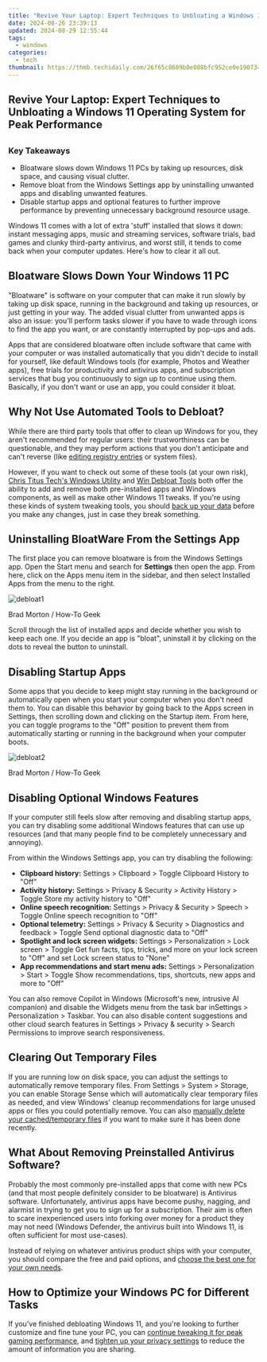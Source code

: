 ```yaml
---
title: "Revive Your Laptop: Expert Techniques to Unbloating a Windows 11 Operating System for Peak Performance"
date: 2024-08-26 23:39:13
updated: 2024-08-29 12:55:44
tags:
  - windows
categories:
  - tech
thumbnail: https://thmb.techidaily.com/26f65c8609b0e088bfc952ce0e1907346f9597a5ec5508da88eeab04ce902a4e.jpeg
---
```


## Revive Your Laptop: Expert Techniques to Unbloating a Windows 11 Operating System for Peak Performance

## 

### Key Takeaways

* Bloatware slows down Windows 11 PCs by taking up resources, disk space, and causing visual clutter.
* Remove bloat from the Windows Settings app by uninstalling unwanted apps and disabling unwanted features.
* Disable startup apps and optional features to further improve performance by preventing unnecessary background resource usage.

 Windows 11 comes with a lot of extra 'stuff' installed that slows it down: instant messaging apps, music and streaming services, software trials, bad games and clunky third-party antivirus, and worst still, it tends to come back when your computer updates. Here's how to clear it all out. 

##  Bloatware Slows Down Your Windows 11 PC

 "Bloatware" is software on your computer that can make it run slowly by taking up disk space, running in the background and taking up resources, or just getting in your way. The added visual clutter from unwanted apps is also an issue: you'll perform tasks slower if you have to wade through icons to find the app you want, or are constantly interrupted by pop-ups and ads.

 Apps that are considered bloatware often include software that came with your computer or was installed automatically that you didn't decide to install for yourself, like default Windows tools (for example, Photos and Weather apps), free trials for productivity and antivirus apps, and subscription services that bug you continuously to sign up to continue using them. Basically, if you don't want or use an app, you could consider it bloat.

##  Why Not Use Automated Tools to Debloat?

 While there are third party tools that offer to clean up Windows for you, they aren't recommended for regular users: their trustworthiness can be questionable, and they may perform actions that you don't anticipate and can't reverse (like [editing registry entries](https://screen-sharing-recording.techidaily.com/2024-approved-essential-tips-for-gameplay-screen-shotting-on-playstation-4/) or system files).

 However, if you want to check out some of these tools (at your own risk), [Chris Titus Tech's Windows Utility](https://github.com/ChrisTitusTech/winutil "https://github.com/ChrisTitusTech/winutil") and [Win Debloat Tools](https://github.com/LeDragoX/Win-Debloat-Tools) both offer the ability to add and remove both pre-installed apps and Windows components, as well as make other Windows 11 tweaks. If you're using these kinds of system tweaking tools, you should [back up your data](https://activate-lock.techidaily.com/in-2024-how-to-bypass-icloud-by-checkra1n-even-on-iphone-14-pro-max-if-youve-tried-everything-by-drfone-ios/) before you make any changes, just in case they break something.

##  Uninstalling BloatWare From the Settings App

 The first place you can remove bloatware is from the Windows Settings app. Open the Start menu and search for **Settings** then open the app. From here, click on the Apps menu item in the sidebar, and then select Installed Apps from the menu to the right.

![debloat1](https://static1.howtogeekimages.com/wordpress/wp-content/uploads/2024/06/debloat1.png) 

Brad Morton / How-To Geek

 Scroll through the list of installed apps and decide whether you wish to keep each one. If you decide an app is "bloat", uninstall it by clicking on the dots to reveal the button to uninstall.

##  Disabling Startup Apps

 Some apps that you decide to keep might stay running in the background or automatically open when you start your computer when you don't need them to. You can disable this behavior by going back to the Apps screen in Settings, then scrolling down and clicking on the Startup item. From here, you can toggle programs to the "Off" position to prevent them from automatically starting or running in the background when your computer boots.

![debloat2](https://static1.howtogeekimages.com/wordpress/wp-content/uploads/2024/06/debloat2.png) 

Brad Morton / How-To Geek

##  Disabling Optional Windows Features

 If your computer still feels slow after removing and disabling startup apps, you can try disabling some additional Windows features that can use up resources (and that many people find to be completely unnecessary and annoying).

 From within the Windows Settings app, you can try disabling the following:

* **Clipboard history:** Settings > Clipboard > Toggle Clipboard History to "Off"
* **Activity history:** Settings > Privacy & Security > Activity History > Toggle Store my activity history to "Off"
* **Online speech recognition:** Settings > Privacy & Security > Speech > Toggle Online speech recognition to "Off"
* **Optional telemetry:** Settings > Privacy & Security > Diagnostics and feedback > Toggle Send optional diagnostic data to "Off"
* **Spotlight and lock screen widgets:** Settings > Personalization > Lock screen > Toggle Get fun facts, tips, tricks, and more on your lock screen to "Off" and set Lock screen status to "None"
* **App recommendations and start menu ads:** Settings > Personalization > Start > Toggle Show recommendations, tips, shortcuts, new apps and more to "Off"

 You can also remove Copilot in Windows (Microsoft's new, intrusive AI companion) and disable the Widgets menu from the task bar inSettings > Personalization > Taskbar. You can also disable content suggestions and other cloud search features in Settings > Privacy & security > Search Permissions to improve search responsiveness.

##  Clearing Out Temporary Files

 If you are running low on disk space, you can adjust the settings to automatically remove temporary files. From Settings > System > Storage, you can enable Storage Sense which will automatically clear temporary files as needed, and view Windows' cleanup recommendations for large unused apps or files you could potentially remove. You can also [manually delete your cached/temporary files](https://facebook-videos.techidaily.com/in-2024-the-path-to-success-integrating-past-recordings-in-real-time-on-social-media/) if you want to make sure it has been done recently.

##  What About Removing Preinstalled Antivirus Software?

 Probably the most commonly pre-installed apps that come with new PCs (and that most people definitely consider to be bloatware) is Antivirus software. Unfortunately, antivirus apps have become pushy, nagging, and alarmist in trying to get you to sign up for a subscription. Their aim is often to scare inexperienced users into forking over money for a product they may not need (Windows Defender, the antivirus built into Windows 11, is often sufficient for most use-cases).

 Instead of relying on whatever antivirus product ships with your computer, you should compare the free and paid options, and [choose the best one for your own needs](https://extra-skills.techidaily.com/new-pinnacle-of-video-quality-3-key-transcoder-strategies/).

##  How to Optimize your Windows PC for Different Tasks

 If you've finished debloating Windows 11, and you're looking to further customize and fine tune your PC, you can [continue tweaking it for peak gaming performance](https://instagram-clips.techidaily.com/updated-in-2024-unlocking-video-treasures-securely-capturing-igtv-videos-on-windows-and-macos/), and [tighten up your privacy settings](https://fox-that.techidaily.com/ultimate-guide-solving-hey-siri-issues-on-your-iphone-17-tips-and-tricks/) to reduce the amount of information you are sharing.

<ins class="adsbygoogle"
     style="display:block"
     data-ad-format="autorelaxed"
     data-ad-client="ca-pub-7571918770474297"
     data-ad-slot="1223367746"></ins>



<ins class="adsbygoogle"
     style="display:block"
     data-ad-client="ca-pub-7571918770474297"
     data-ad-slot="8358498916"
     data-ad-format="auto"
     data-full-width-responsive="true"></ins>
